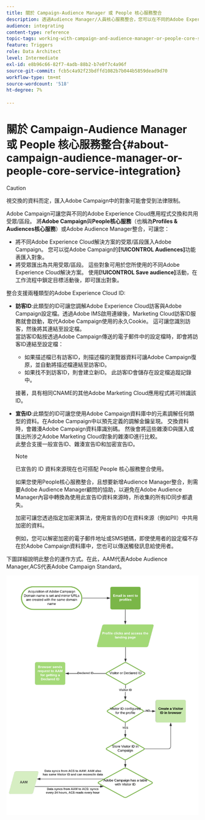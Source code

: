 ```yaml
---
title: 關於 Campaign-Audience Manager 或 People 核心服務整合
description: 透過Audience Manager/人員核心服務整合，您可以在不同的Adobe Experience Cloud解決方案中共用受眾或區段。
audience: integrating
content-type: reference
topic-tags: working-with-campaign-and-audience-manager-or-people-core-service
feature: Triggers
role: Data Architect
level: Intermediate
exl-id: e8b96c66-82f7-4adb-88b2-b7e0f7c4a96f
source-git-commit: fcb5c4a92f23bdffd1082b7b044b5859dead9d70
workflow-type: tm+mt
source-wordcount: '518'
ht-degree: 7%

---
```


# 關於 Campaign-Audience Manager 或 People 核心服務整合{#about-campaign-audience-manager-or-people-core-service-integration}

>[!CAUTION]
>
>視交換的資料而定，匯入Adobe Campaign中的對象可能會受到法律限制。

Adobe Campaign可讓您與不同的Adobe Experience Cloud應用程式交換和共用受眾/區段。 將&#x200B;**Adobe Campaign**&#x200B;與&#x200B;**People核心服務**（也稱為&#x200B;**Profiles &amp; Audiences核心服務**）或Adobe Audience Manager整合，可讓您：

* 將不同Adobe Experience Cloud解決方案的受眾/區段匯入Adobe Campaign。 您可以從Adobe Campaign的&#x200B;**[!UICONTROL Audiences]**&#x200B;功能表匯入對象。
* 將受眾匯出為共用受眾/區段。 這些對象可用於您所使用的不同Adobe Experience Cloud解決方案。 使用&#x200B;**[!UICONTROL Save audience]**&#x200B;活動，在工作流程中鎖定目標活動後，即可匯出對象。

整合支援兩種類型的Adobe Experience Cloud ID:

* **訪客ID**:此類型的ID可讓您調解Adobe Experience Cloud訪客與Adobe Campaign設定檔。透過Adobe IMS啟用連線後，Marketing Cloud訪客ID服務就會啟動，取代Adobe Campaign使用的永久Cookie。 這可讓您識別訪客，然後將其連結至設定檔。
   <br>當訪客ID點按透過Adobe Campaign傳送的電子郵件中的設定檔時，即會將訪客ID連結至設定檔：
   * 如果描述檔已有訪客ID，則描述檔的瀏覽器資料可讓Adobe Campaign復原，並自動將描述檔連結至訪客ID。
   * 如果找不到訪客ID，則會建立新ID。 此訪客ID會儲存在設定檔追蹤記錄中。

   接著，具有相同CNAME的其他Adobe Marketing Cloud應用程式將可辨識該ID。

* **宣告ID**:此類型的ID可讓您使用Adobe Campaign資料庫中的元素調解任何類型的資料。在Adobe Campaign中以預先定義的調解金鑰呈現。 交換資料時，會雜湊Adobe Campaign資料庫識別碼。 然後會將這些雜湊ID與匯入或匯出所涉之Adobe Marketing Cloud對象的雜湊ID進行比較。
   <br>此整合支援一般宣告ID、雜湊宣告ID和加密宣告ID。

   >[!NOTE]
   >
   >已宣告的 ID 資料來源現在也可搭配 People 核心服務整合使用。
   >
   >如果您使用People核心服務整合，且想要新增Audience Manager整合，則需要Adobe Audience Manager顧問的協助，以避免在Adobe Audience Manager內容中轉換為使用此宣告ID資料來源時，所收集的所有ID同步都遺失。


   加密可讓您透過指定加密演算法，使用宣告的ID在資料來源（例如PII）中共用加密的資料。

   例如，您可以解密加密的電子郵件地址或SMS號碼，即使使用者的設定檔不存在於Adobe Campaign資料庫中，您也可以傳送觸發訊息給使用者。

下圖詳細說明此整合的運作方式。在此，AAM代表Adobe Audience Manager,ACS代表Adobe Campaign Standard。

![](assets/aam_diagram.png)
